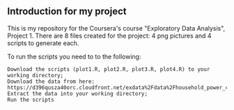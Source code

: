 ## Introduction for my project

This is my repository for the Coursera's course "Exploratory Data Analysis", Project 1. 
There are 8 files created for the project: 4 png pictures and 4 scripts to generate each.

To run the scripts you need to to the following:

    Download the scripts (plot1.R, plot2.R, plot3.R, plot4.R) to your working directory;
    Download the data from here: https://d396qusza40orc.cloudfront.net/exdata%2Fdata%2Fhousehold_power_consumption.zip;
    Extract the data into your working directory;
    Run the scripts
